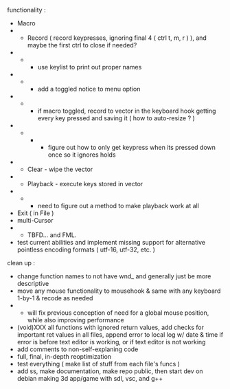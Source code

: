functionality :
- Macro
- - Record ( record keypresses, ignoring final 4 ( ctrl t, m, r ) ), and maybe the first ctrl to close if needed?
- - - use keylist to print out proper names
- - - add a toggled notice to menu option
- - - if macro toggled, record to vector in the keyboard hook getting every key pressed and saving it ( how to auto-resize ? )
- - - - figure out how to only get keypress when its pressed down once so it ignores holds
- - Clear - wipe the vector
- - Playback - execute keys stored in vector
- - - need to figure out a method to make playback work at all
- Exit ( in File )
- multi-Cursor
- - TBFD... and FML.
- test current abilities and implement missing support for alternative pointless encoding formats ( utf-16, utf-32, etc. )

clean up :
- change function names to not have wnd_ and generally just be more descriptive
- move any mouse functionality to mousehook & same with any keyboard 1-by-1 & recode as needed
- - will fix previous conception of need for a global mouse position, while also improving performance
- (void)XXX all functions with ignored return values, add checks for important ret values in all files, append error to local log w/ date & time if error is before text editor is working, or if text editor is not working
- add comments to non-self-explaning code
- full, final, in-depth reoptimization
- test everything ( make list of stuff from each file's funcs )
- add ss, make documentation, make repo public, then start dev on debian making 3d app/game with sdl, vsc, and g++
